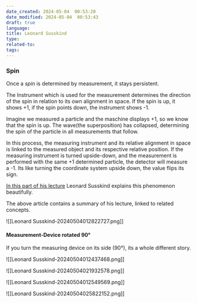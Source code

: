```yaml
---
date_created: 2024-05-04  00:53:20
date_modified: 2024-05-04  00:53:43
draft: true
language: 
title: Leonard Susskind
type: 
related-to: 
tags:
---
```





### Spin


Once a *spin* is determined by measurement, it stays persistent. 

The Instrument which is used for the measurement determines the direction of the spin in relation to its own alignment in space.
If the spin is up, it shows +1,
if the spin points down, the instrument shows -1.

Imagine we measured a particle and the maschine displays +1, so we know that the spin is up. The wave(the superposition) has collapsed, determining the spin of the particle in all measurements that follow.

In this process, the measuring instrument and its relative alignment in space is linked to the measured object and its respective relative position.
If the measuring instrument is turned upside-down, and the measurement is performed with the same +1 determined particle, the detector will measure a -1.
Its like turning the coordinate system upside down, the value flips its sign. 

[In this part of his lecture](https://youtu.be/iJfw6lDlTuA?t=2218) Leonard Susskind explains this phenomenon beautifully. 


The above article contains a summary of his lecture, linked to related concepts.


![[Leonard Susskind-20240504012822727.png]]



#### Measurement-Device rotated 90°

If you turn the measuring device on its side (90°), its a whole different story.

![[Leonard Susskind-20240504012437468.png]]


![[Leonard Susskind-20240504021932578.png]]





![[Leonard Susskind-20240504012549569.png]]



![[Leonard Susskind-20240504025822152.png]]



